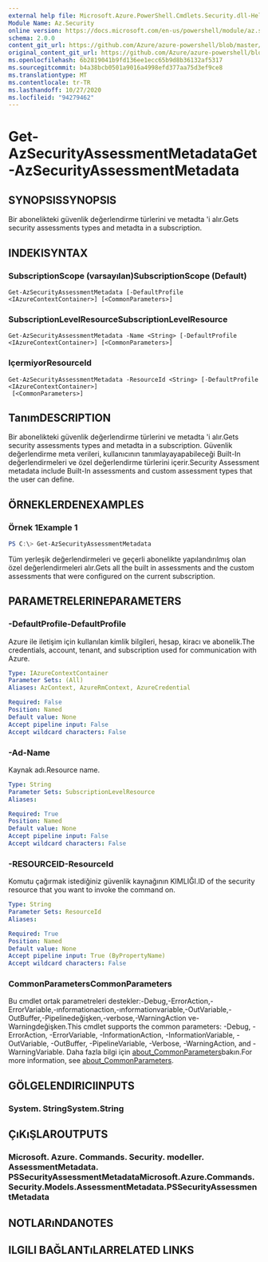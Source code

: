 ```yaml
---
external help file: Microsoft.Azure.PowerShell.Cmdlets.Security.dll-Help.xml
Module Name: Az.Security
online version: https://docs.microsoft.com/en-us/powershell/module/az.security/Get-AzSecurityAssessmentMetadata
schema: 2.0.0
content_git_url: https://github.com/Azure/azure-powershell/blob/master/src/Security/Security/help/Get-AzSecurityAssessmentMetadata.md
original_content_git_url: https://github.com/Azure/azure-powershell/blob/master/src/Security/Security/help/Get-AzSecurityAssessmentMetadata.md
ms.openlocfilehash: 6b2819041b9fd136ee1ecc65b9d8b36132af5317
ms.sourcegitcommit: b4a38bcb0501a9016a4998efd377aa75d3ef9ce8
ms.translationtype: MT
ms.contentlocale: tr-TR
ms.lasthandoff: 10/27/2020
ms.locfileid: "94279462"
---
```

# <span data-ttu-id="44dfb-101">Get-AzSecurityAssessmentMetadata</span><span class="sxs-lookup"><span data-stu-id="44dfb-101">Get-AzSecurityAssessmentMetadata</span></span>

## <span data-ttu-id="44dfb-102">SYNOPSIS</span><span class="sxs-lookup"><span data-stu-id="44dfb-102">SYNOPSIS</span></span>
<span data-ttu-id="44dfb-103">Bir abonelikteki güvenlik değerlendirme türlerini ve metadta 'i alır.</span><span class="sxs-lookup"><span data-stu-id="44dfb-103">Gets security assessments types and metadta in a subscription.</span></span>

## <span data-ttu-id="44dfb-104">INDEKI</span><span class="sxs-lookup"><span data-stu-id="44dfb-104">SYNTAX</span></span>

### <span data-ttu-id="44dfb-105">SubscriptionScope (varsayılan)</span><span class="sxs-lookup"><span data-stu-id="44dfb-105">SubscriptionScope (Default)</span></span>
```
Get-AzSecurityAssessmentMetadata [-DefaultProfile <IAzureContextContainer>] [<CommonParameters>]
```

### <span data-ttu-id="44dfb-106">SubscriptionLevelResource</span><span class="sxs-lookup"><span data-stu-id="44dfb-106">SubscriptionLevelResource</span></span>
```
Get-AzSecurityAssessmentMetadata -Name <String> [-DefaultProfile <IAzureContextContainer>] [<CommonParameters>]
```

### <span data-ttu-id="44dfb-107">Içermiyor</span><span class="sxs-lookup"><span data-stu-id="44dfb-107">ResourceId</span></span>
```
Get-AzSecurityAssessmentMetadata -ResourceId <String> [-DefaultProfile <IAzureContextContainer>]
 [<CommonParameters>]
```

## <span data-ttu-id="44dfb-108">Tanım</span><span class="sxs-lookup"><span data-stu-id="44dfb-108">DESCRIPTION</span></span>
<span data-ttu-id="44dfb-109">Bir abonelikteki güvenlik değerlendirme türlerini ve metadta 'i alır.</span><span class="sxs-lookup"><span data-stu-id="44dfb-109">Gets security assessments types and metadta in a subscription.</span></span> <span data-ttu-id="44dfb-110">Güvenlik değerlendirme meta verileri, kullanıcının tanımlayayapabileceği Built-In değerlendirmeleri ve özel değerlendirme türlerini içerir.</span><span class="sxs-lookup"><span data-stu-id="44dfb-110">Security Assessment metadata include Built-In assessments and custom assessment types that the user can define.</span></span>

## <span data-ttu-id="44dfb-111">ÖRNEKLERDEN</span><span class="sxs-lookup"><span data-stu-id="44dfb-111">EXAMPLES</span></span>

### <span data-ttu-id="44dfb-112">Örnek 1</span><span class="sxs-lookup"><span data-stu-id="44dfb-112">Example 1</span></span>
```powershell
PS C:\> Get-AzSecurityAssessmentMetadata
```

<span data-ttu-id="44dfb-113">Tüm yerleşik değerlendirmeleri ve geçerli abonelikte yapılandırılmış olan özel değerlendirmeleri alır.</span><span class="sxs-lookup"><span data-stu-id="44dfb-113">Gets all the built in assessments and the custom assessments that were configured on the current subscription.</span></span>

## <span data-ttu-id="44dfb-114">PARAMETRELERINE</span><span class="sxs-lookup"><span data-stu-id="44dfb-114">PARAMETERS</span></span>

### <span data-ttu-id="44dfb-115">-DefaultProfile</span><span class="sxs-lookup"><span data-stu-id="44dfb-115">-DefaultProfile</span></span>
<span data-ttu-id="44dfb-116">Azure ile iletişim için kullanılan kimlik bilgileri, hesap, kiracı ve abonelik.</span><span class="sxs-lookup"><span data-stu-id="44dfb-116">The credentials, account, tenant, and subscription used for communication with Azure.</span></span>

```yaml
Type: IAzureContextContainer
Parameter Sets: (All)
Aliases: AzContext, AzureRmContext, AzureCredential

Required: False
Position: Named
Default value: None
Accept pipeline input: False
Accept wildcard characters: False
```

### <span data-ttu-id="44dfb-117">-Ad</span><span class="sxs-lookup"><span data-stu-id="44dfb-117">-Name</span></span>
<span data-ttu-id="44dfb-118">Kaynak adı.</span><span class="sxs-lookup"><span data-stu-id="44dfb-118">Resource name.</span></span>

```yaml
Type: String
Parameter Sets: SubscriptionLevelResource
Aliases:

Required: True
Position: Named
Default value: None
Accept pipeline input: False
Accept wildcard characters: False
```

### <span data-ttu-id="44dfb-119">-RESOURCEID</span><span class="sxs-lookup"><span data-stu-id="44dfb-119">-ResourceId</span></span>
<span data-ttu-id="44dfb-120">Komutu çağırmak istediğiniz güvenlik kaynağının KIMLIĞI.</span><span class="sxs-lookup"><span data-stu-id="44dfb-120">ID of the security resource that you want to invoke the command on.</span></span>

```yaml
Type: String
Parameter Sets: ResourceId
Aliases:

Required: True
Position: Named
Default value: None
Accept pipeline input: True (ByPropertyName)
Accept wildcard characters: False
```

### <span data-ttu-id="44dfb-121">CommonParameters</span><span class="sxs-lookup"><span data-stu-id="44dfb-121">CommonParameters</span></span>
<span data-ttu-id="44dfb-122">Bu cmdlet ortak parametreleri destekler:-Debug,-ErrorAction,-ErrorVariable,-ınformationaction,-ınformationvariable,-OutVariable,-OutBuffer,-Pipelinedeğişken,-verbose,-WarningAction ve-Warningdeğişken.</span><span class="sxs-lookup"><span data-stu-id="44dfb-122">This cmdlet supports the common parameters: -Debug, -ErrorAction, -ErrorVariable, -InformationAction, -InformationVariable, -OutVariable, -OutBuffer, -PipelineVariable, -Verbose, -WarningAction, and -WarningVariable.</span></span> <span data-ttu-id="44dfb-123">Daha fazla bilgi için [about_CommonParameters](http://go.microsoft.com/fwlink/?LinkID=113216)bakın.</span><span class="sxs-lookup"><span data-stu-id="44dfb-123">For more information, see [about_CommonParameters](http://go.microsoft.com/fwlink/?LinkID=113216).</span></span>

## <span data-ttu-id="44dfb-124">GÖLGELENDIRICI</span><span class="sxs-lookup"><span data-stu-id="44dfb-124">INPUTS</span></span>

### <span data-ttu-id="44dfb-125">System. String</span><span class="sxs-lookup"><span data-stu-id="44dfb-125">System.String</span></span>

## <span data-ttu-id="44dfb-126">ÇıKıŞLAR</span><span class="sxs-lookup"><span data-stu-id="44dfb-126">OUTPUTS</span></span>

### <span data-ttu-id="44dfb-127">Microsoft. Azure. Commands. Security. modeller. AssessmentMetadata. PSSecurityAssessmentMetadata</span><span class="sxs-lookup"><span data-stu-id="44dfb-127">Microsoft.Azure.Commands.Security.Models.AssessmentMetadata.PSSecurityAssessmentMetadata</span></span>

## <span data-ttu-id="44dfb-128">NOTLARıNDA</span><span class="sxs-lookup"><span data-stu-id="44dfb-128">NOTES</span></span>

## <span data-ttu-id="44dfb-129">ILGILI BAĞLANTıLAR</span><span class="sxs-lookup"><span data-stu-id="44dfb-129">RELATED LINKS</span></span>
